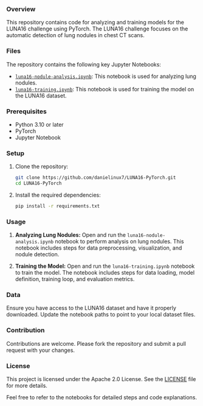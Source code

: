 ### Overview
This repository contains code for analyzing and training models for the LUNA16 challenge using PyTorch. The LUNA16 challenge focuses on the automatic detection of lung nodules in chest CT scans.

### Files
The repository contains the following key Jupyter Notebooks:
- [`luna16-nodule-analysis.ipynb`](https://github.com/danielinux7/LUNA16-PyTorch/blob/main/luna16-nodule-analysis.ipynb): This notebook is used for analyzing lung nodules.
- [`luna16-training.ipynb`](https://github.com/danielinux7/LUNA16-PyTorch/blob/main/luna16-training.ipynb): This notebook is used for training the model on the LUNA16 dataset.

### Prerequisites
- Python 3.10 or later
- PyTorch
- Jupyter Notebook

### Setup
1. Clone the repository:
   ```bash
   git clone https://github.com/danielinux7/LUNA16-PyTorch.git
   cd LUNA16-PyTorch
   ```

2. Install the required dependencies:
   ```bash
   pip install -r requirements.txt
   ```

### Usage
1. **Analyzing Lung Nodules:**
   Open and run the `luna16-nodule-analysis.ipynb` notebook to perform analysis on lung nodules. This notebook includes steps for data preprocessing, visualization, and nodule detection.

2. **Training the Model:**
   Open and run the `luna16-training.ipynb` notebook to train the model. The notebook includes steps for data loading, model definition, training loop, and evaluation metrics.

### Data
Ensure you have access to the LUNA16 dataset and have it properly downloaded. Update the notebook paths to point to your local dataset files.

### Contribution
Contributions are welcome. Please fork the repository and submit a pull request with your changes.

### License
This project is licensed under the Apache 2.0 License. See the [LICENSE](https://github.com/danielinux7/LUNA16-PyTorch/blob/main/LICENSE) file for more details.

Feel free to refer to the notebooks for detailed steps and code explanations.
